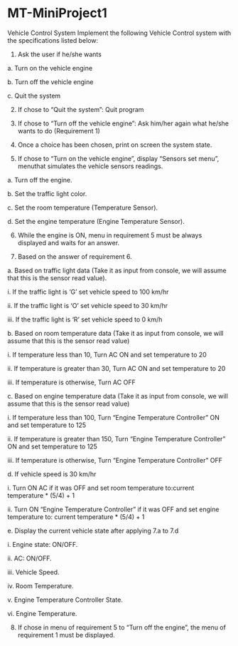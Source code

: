 # MT-MiniProject1
Vehicle Control System
Implement the following Vehicle Control system with the specifications listed below:
1. Ask the user if he/she wants

a. Turn on the vehicle engine

b. Turn off the vehicle engine

c. Quit the system

2. If chose to “Quit the system”: Quit program

3. If chose to “Turn off the vehicle engine”: Ask him/her again what he/she wants to 
do (Requirement 1)

4. Once a choice has been chosen, print on screen the system state.

5. If chose to “Turn on the vehicle engine”, display “Sensors set menu”, menuthat
simulates the vehicle sensors readings.

a. Turn off the engine.

b. Set the traffic light color.

c. Set the room temperature (Temperature Sensor).

d. Set the engine temperature (Engine Temperature Sensor).

6. While the engine is ON, menu in requirement 5 must be always displayed and 
waits for an answer.

7. Based on the answer of requirement 6.

a. Based on traffic light data (Take it as input from console, we will assume that 
this is the sensor read value).

i. If the traffic light is ‘G’ set vehicle speed to 100 km/hr

ii. If the traffic light is ‘O’ set vehicle speed to 30 km/hr

iii. If the traffic light is ‘R’ set vehicle speed to 0 km/h

b. Based on room temperature data (Take it as input from console, we will assume 
that this is the sensor read value)

i. If temperature less than 10, Turn AC ON and set
temperature to 20

ii. If temperature is greater than 30, Turn AC ON and set
temperature to 20

iii. If temperature is otherwise, Turn AC OFF

c. Based on engine temperature data (Take it as input from console, we will 
assume that this is the sensor read value)

i. If temperature less than 100, Turn “Engine Temperature
Controller” ON and set temperature to 125

ii. If temperature is greater than 150, Turn “Engine Temperature
Controller” ON and set temperature to 125

iii. If temperature is otherwise, Turn “Engine Temperature
Controller” OFF

d. If vehicle speed is 30 km/hr

i. Turn ON AC if it was OFF and set room temperature to:current
temperature * (5/4) + 1

ii. Turn ON “Engine Temperature Controller” if it was OFF and set engine
temperature to: current temperature * (5/4) + 1

e. Display the current vehicle state after applying 7.a to 7.d

i. Engine state: ON/OFF.

ii. AC: ON/OFF.

iii. Vehicle Speed.

iv. Room Temperature.

v. Engine Temperature Controller State.

vi. Engine Temperature.

8. If chose in menu of requirement 5 to “Turn off the engine”, the menu of
requirement 1 must be displayed.
